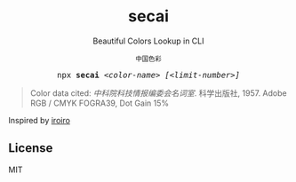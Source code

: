 <h1 align='center'> secai </h1>

<p align='center'> Beautiful Colors Lookup in CLI</p>

<p align='center'><sup>中国色彩</sup></p>
<pre align='center'>
npx <b>secai</b> <em>&lt;color-name&gt;</em> <em>[&lt;limit-number&gt;]</em>
</pre>

> Color data cited: *中科院科技情报编委会名词室*. 科学出版社, 1957.
> Adobe RGB / CMYK FOGRA39, Dot Gain 15%

Inspired by
[iroiro](https://github.com/antfu/iroiro)

## License

MIT
